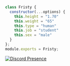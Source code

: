```js
class Fristy {
  constructor(...options) {
    this.height = "1.70"
    this.weight = "65"
    this.type = "human"
    this.job = "student"
    this.sex = "male"
  }
};
module.exports = Fristy;
```

[![Discord Presence](https://lanyard-profile-readme.vercel.app/api/346226821299437568?hideDiscrim=true)](https://discord.com/users/346226821299437568)

<!-- ## 🔧 Languages -->
<!-- - ![](https://img.shields.io/badge/Code-JavaScript-black?style=flat-square&logo=javascript&logoColor=cyan) -->
<!-- - ![](https://img.shields.io/badge/Tools-MongoDB-black?style=flat-square&logo=mongodb&logoColor=cyan) -->
